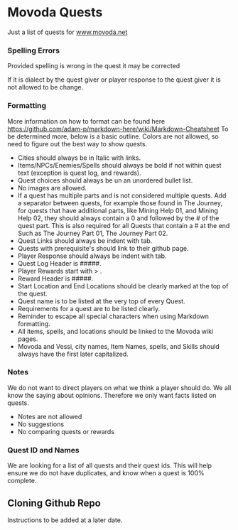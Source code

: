 # Movoda Quests
Just a list of quests for www.movoda.net

### Spelling Errors
Provided spelling is wrong in the quest it may be corrected

If it is dialect by the quest giver or player response to the quest giver it is not allowed to be change.

### Formatting
More information on how to format can be found here https://github.com/adam-p/markdown-here/wiki/Markdown-Cheatsheet
To be determined more, below is a basic outline. Colors are not allowed, so need to figure out the best way to show quests.
* Cities should always be in Italic with links.
* Items/NPCs/Enemies/Spells should always be bold if not within quest text (exception is quest log, and rewards).
* Quest choices should always be un an unordered bullet list.
* No images are allowed.
* If a quest has multiple parts and is not considered multiple quests. Add a separator between quests, for example those found in The Journey, for quests that have additional parts, like Mining Help 01, and Mining Help 02, they should always contain a 0 and followed by the # of the quest part. This is also required for all Quests that contain a # at the end Such as The Journey Part 01, The Journey Part 02.
* Quest Links should always be indent with tab.
* Quests with prerequisite's should link to their github page.
* Player Response should always be indent with tab.
* Quest Log Header is #####.
* Player Rewards start with > .
* Reward Header is #####.
* Start Location and End Locations should be clearly marked at the top of the quest.
* Quest name is to be listed at the very top of every Quest.
* Requirements for a quest are to be listed clearly.
* Reminder to escape all special characters when using Markdown formatting.
* All items, spells, and locations should be linked to the Movoda wiki pages.
* Movoda and Vessi, city names, Item Names, spells, and Skills should always have the first later capitalized. 
### Notes
We do not want to direct players on what we think a player should do. We all know the saying about opinions. Therefore we only want facts listed on quests.
* Notes are not allowed
* No suggestions
* No comparing quests or rewards
### Quest ID and Names
We are looking for a list of all quests and their quest ids. This will help ensure we do not have duplicates, and know when a quest is 100% complete.

## Cloning Github Repo
Instructions to be added at a later date.